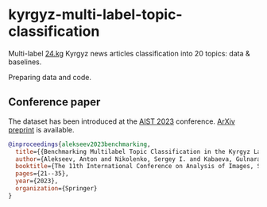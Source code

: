 # kyrgyz-multi-label-topic-classification

Multi-label [24.kg](https://24.kg/kyrgyzcha/) Kyrgyz news articles classification into 20 topics: data &amp; baselines.

Preparing data and code.

## Conference paper

The dataset has been introduced at the [AIST 2023](https://aistconf.org/) conference. [ArXiv preprint](https://arxiv.org/abs/2308.15952) is available.

```bibtex
@inproceedings{alekseev2023benchmarking,
  title={{Benchmarking Multilabel Topic Classification in the Kyrgyz Language}},
  author={Alekseev, Anton and Nikolenko, Sergey I. and Kabaeva, Gulnara Dzh.},
  booktitle={The 11th International Conference on Analysis of Images, Social Networks and Texts (AIST-2023)},
  pages={21--35},
  year={2023},
  organization={Springer}
}
```

